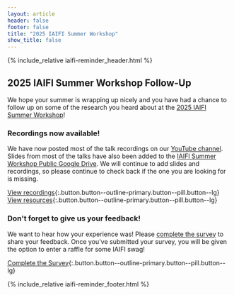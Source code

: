 ```yaml
---
layout: article
header: false
footer: false
title: "2025 IAIFI Summer Workshop"
show_title: false
--- 
```



{% include_relative iaifi-reminder_header.html %}
<!-- #This is for Thomas' Aug 7 email
<p style="text-align:center;">
  <img src="https://iaifi.org/images/summer-workshop-logo_2025.png" style="max-width:5990px;width:85%; margin-bottom: 20px;">
</p>

## Register for the Summer Workshop
We hope you can join us for the 2025 IAIFI Summer Workshop! Please register by July 31, 2025 if possible, though we will continue to accept registrations until the start of the Workshop.

[Register](https://buy.stripe.com/fZe9Ci53xfX90eceVb){:.button.button--outline-primary.button--pill.button--lg}  [View Agenda](https://iaifi.org/summer-workshop.html#agenda){:.button.button--outline-primary.button--pill.button--lg}

<!-- ## Summer Workshop Agenda Announced -->

<!-- ## Summer Workshop 2025 Details -->

<!-- #This is for Thomas' Aug 7 email


* **What:** The IAIFI Summer Workshop brings together researchers from across Physics and AI for plenary talks, poster sessions, and networking to promote research at the intersection of Physics and AI.
* **Who:** Researchers of all career stages interested in interdisciplinary AI+Physics research. 
* **When:** August 11–15, 2025
* **Where:** Harvard University, Cambridge, MA
* **How:** [Register](https://buy.stripe.com/fZe9Ci53xfX90eceVb) 

[More Information](https://iaifi.org/summer-workshop.html){:.button.button--outline-primary.button--pill.button--lg} 

-->

## 2025 IAIFI Summer Workshop Follow-Up

We hope your summer is wrapping up nicely and you have had a chance to follow up on some of the research you heard about at the [2025 IAIFI Summer Workshop](https://iaifi.org/summer-workshop)! 

### Recordings now available!

We have now posted most of the talk recordings on our [YouTube channel](https://www.youtube.com/@iaifiinstituteforaifundame3333). Slides from most of the talks have also been added to the [IAIFI Summer Workshop Public Google Drive](https://drive.google.com/drive/folders/1lpw1hYCvnaUk00ta7sJMGpNVORR5Y8EC?usp=share_link). We will continue to add slides and recordings, so please continue to check back if the one you are looking for is missing. 

[View recordings](https://youtube.com/playlist?list=PLBY0ED2StbGYicBdodtC3QqVVnwhr758-&feature=shared){:.button.button--outline-primary.button--pill.button--lg} [View resources](https://drive.google.com/drive/folders/1lpw1hYCvnaUk00ta7sJMGpNVORR5Y8EC?usp=share_link){:.button.button--outline-primary.button--pill.button--lg} 

### Don't forget to give us your feedback!

We want to hear how your experience was! Please [complete the survey](https://forms.gle/NbV3aCuY2aSnmVYN6) to share your feedback. Once you've submitted your survey, you will be given the option to enter a raffle for some IAIFI swag!

[Complete the Survey](https://forms.gle/NbV3aCuY2aSnmVYN6){:.button.button--outline-primary.button--pill.button--lg} 

{% include_relative iaifi-reminder_footer.html %}

<!--
## Submit a Talk or Poster for the 2025 IAIFI Summer Workshop

We are [accepting submissions for contributed talks and posters](https://app.smartsheet.com/b/form/dcec880db8f149ef84792b4d34b7fd7d) at the IAIFI Summer Workshop. **The deadline to submit contributed talks and posters is June 1, 2025.**

[Submit a Talk or Poster](https://app.smartsheet.com/b/form/dcec880db8f149ef84792b4d34b7fd7d){:.button.button--outline-primary.button--pill.button--lg}
-->

